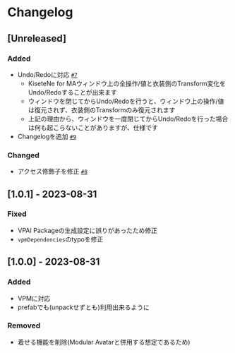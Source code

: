# Changelog

## [Unreleased]
### Added
- Undo/Redoに対応 [`#7`](https://github.com/Sayamame-beans/KiseteNe-for-MA/pull/7)
  - KiseteNe for MAウィンドウ上の全操作/値と衣装側のTransform変化をUndo/Redoすることが出来ます
  - ウィンドウを閉じてからUndo/Redoを行うと、ウィンドウ上の操作/値は復元されず、衣装側のTransformのみ復元されます
  - 上記の理由から、ウィンドウを一度閉じてからUndo/Redoを行った場合は何も起こらないことがありますが、仕様です
- Changelogを追加 [`#9`](https://github.com/Sayamame-beans/KiseteNe-for-MA/issues/9)

### Changed
- アクセス修飾子を修正 [`#8`](https://github.com/Sayamame-beans/KiseteNe-for-MA/issues/8)

## [1.0.1] - 2023-08-31
### Fixed
- VPAI Packageの生成設定に誤りがあったため修正
- `vpmDependencies`のtypoを修正

## [1.0.0] - 2023-08-31
### Added
- VPMに対応
- prefabでも(unpackせずとも)利用出来るように

### Removed
- 着せる機能を削除(Modular Avatarと併用する想定であるため)
